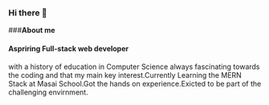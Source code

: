 ### Hi there 👋
###<b>About me</b>
<h4>Aspriring Full-stack web developer</h4>with a history of education in Computer Science always fascinating towards the coding and that my main key interest.Currently Learning the MERN Stack at Masai School.Got the hands on experience.Exicted to be part of the challenging envirnment.
